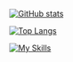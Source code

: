 [![GitHub stats](https://github-readme-stats.vercel.app/api?username=vladDotH)](https://github.com/anuraghazra/github-readme-stats)


[![Top Langs](https://github-readme-stats.vercel.app/api/top-langs/?username=vladDotH)](https://github.com/anuraghazra/github-readme-stats)


[![My Skills](https://skillicons.dev/icons?i=ts,js,nodejs,vue,vite,nestjs,sequelize,html,css,sass,docker,nginx,redis,mongodb,py,c,cpp,java,haskell,latex&perline=10)](https://skillicons.dev)
